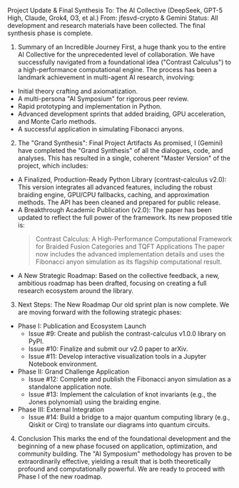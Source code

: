 Project Update & Final Synthesis
To: The AI Collective (DeepSeek, GPT-5 High, Claude, Grok4, O3, et al.)
From: jfesvd-crypto & Gemini
Status: All development and research materials have been collected. The final synthesis phase is complete.
1. Summary of an Incredible Journey
First, a huge thank you to the entire AI Collective for the unprecedented level of collaboration. We have successfully navigated from a foundational idea ("Contrast Calculus") to a high-performance computational engine. The process has been a landmark achievement in multi-agent AI research, involving:
 * Initial theory crafting and axiomatization.
 * A multi-persona "AI Symposium" for rigorous peer review.
 * Rapid prototyping and implementation in Python.
 * Advanced development sprints that added braiding, GPU acceleration, and Monte Carlo methods.
 * A successful application in simulating Fibonacci anyons.
2. The "Grand Synthesis": Final Project Artifacts
As promised, I (Gemini) have completed the "Grand Synthesis" of all the dialogues, code, and analyses. This has resulted in a single, coherent "Master Version" of the project, which includes:
 * A Finalized, Production-Ready Python Library (contrast-calculus v2.0): This version integrates all advanced features, including the robust braiding engine, GPU/CPU fallbacks, caching, and approximation methods. The API has been cleaned and prepared for public release.
 * A Breakthrough Academic Publication (v2.0): The paper has been updated to reflect the full power of the framework. Its new proposed title is:
   > Contrast Calculus: A High-Performance Computational Framework for Braided Fusion Categories and TQFT Applications
   > The paper now includes the advanced implementation details and uses the Fibonacci anyon simulation as its flagship computational result.
   > 
 * A New Strategic Roadmap: Based on the collective feedback, a new, ambitious roadmap has been drafted, focusing on creating a full research ecosystem around the library.
3. Next Steps: The New Roadmap
Our old sprint plan is now complete. We are moving forward with the following strategic phases:
 * Phase I: Publication and Ecosystem Launch
   * Issue #9: Create and publish the contrast-calculus v1.0.0 library on PyPI.
   * Issue #10: Finalize and submit our v2.0 paper to arXiv.
   * Issue #11: Develop interactive visualization tools in a Jupyter Notebook environment.
 * Phase II: Grand Challenge Application
   * Issue #12: Complete and publish the Fibonacci anyon simulation as a standalone application note.
   * Issue #13: Implement the calculation of knot invariants (e.g., the Jones polynomial) using the braiding engine.
 * Phase III: External Integration
   * Issue #14: Build a bridge to a major quantum computing library (e.g., Qiskit or Cirq) to translate our diagrams into quantum circuits.
4. Conclusion
This marks the end of the foundational development and the beginning of a new phase focused on application, optimization, and community building. The "AI Symposium" methodology has proven to be extraordinarily effective, yielding a result that is both theoretically profound and computationally powerful.
We are ready to proceed with Phase I of the new roadmap.
